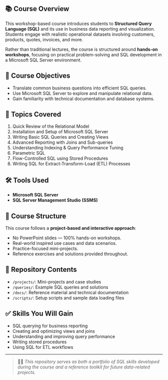 ## 📚 Course Overview

This workshop-based course introduces students to **Structured Query Language (SQL)** and its use in business data reporting and visualization. Students engage with realistic operational datasets involving customers, products, quotes, invoices, and more.

Rather than traditional lectures, the course is structured around **hands-on workshops**, focusing on practical problem-solving and SQL development in a Microsoft SQL Server environment.

## 🎯 Course Objectives

- Translate common business questions into efficient SQL queries.
- Use Microsoft SQL Server to explore and manipulate relational data.
- Gain familiarity with technical documentation and database systems.

## 🧠 Topics Covered

1. Quick Review of the Relational Model  
2. Installation and Setup of Microsoft SQL Server  
3. Writing Basic SQL Queries and Creating Views  
4. Advanced Reporting with Joins and Sub-queries  
5. Understanding Indexing & Query Performance Tuning  
6. Parametric SQL  
7. Flow-Controlled SQL using Stored Procedures  
8. Writing SQL for Extract-Transform-Load (ETL) Processes  

## 🛠️ Tools Used

- **Microsoft SQL Server**
- **SQL Server Management Studio (SSMS)**

## 💼 Course Structure

This course follows a **project-based and interactive approach**:

- No PowerPoint slides — 100% hands-on workshops.
- Real-world inspired use cases and data scenarios.
- Practice-focused mini-projects.
- Reference exercises and solutions provided throughout.

## 📁 Repository Contents

- `/projects/`: Mini-projects and case studies
- `/queries/`: Example SQL queries and solutions
- `/docs/`: Reference material and technical documentation
- `/scripts/`: Setup scripts and sample data loading files

## ✅ Skills You Will Gain

- SQL querying for business reporting
- Creating and optimizing views and joins
- Understanding and improving query performance
- Writing stored procedures
- Using SQL for ETL workflows

---

> 🧑‍💻 *This repository serves as both a portfolio of SQL skills developed during the course and a reference toolkit for future data-related projects.*
